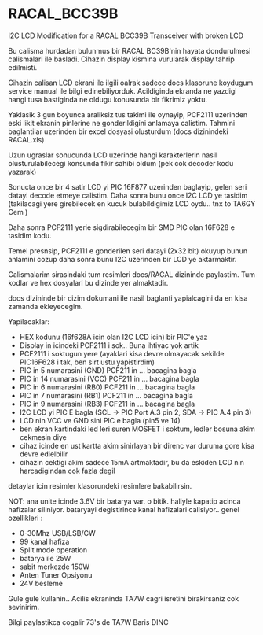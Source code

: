 # RACAL_BCC39B
I2C LCD Modification for a RACAL BCC39B Transceiver with broken LCD

Bu calisma hurdadan bulunmus bir RACAL BC39B'nin hayata dondurulmesi calismalari ile basladi. Cihazin display kismina vurularak display tahrip edilmisti.

Cihazin calisan LCD ekrani ile ilgili oalrak sadece docs klasorune koydugum service manual ile bilgi edinebiliyorduk. Acildiginda ekranda ne yazdigi hangi tusa bastiginda ne oldugu konusunda bir fikrimiz yoktu.

Yaklasik 3 gun boyunca araliksiz tus takimi ile oynayip, PCF2111 uzerinden eski likit ekranin pinlerine ne gonderildigini anlamaya calistim. Tahmini baglantilar uzerinden bir excel dosyasi olusturdum (docs dizinindeki RACAL.xls)

Uzun ugraslar sonucunda LCD uzerinde hangi karakterlerin nasil olusturulabilecegi konsunda fikir sahibi oldum (pek cok decoder kodu yazarak)

Sonucta once bir 4 satir LCD yi PIC 16F877 uzerinden baglayip, gelen seri datayi decode etmeye calistim. Daha sonra bunu once I2C LCD ye tasidim (takilacagi yere girebilecek en kucuk bulabildigimiz LCD oydu.. tnx to TA6GY Cem )

Daha sonra PCF2111 yerie sigdirabilecegim bir SMD PIC olan 16F628 e tasidim kodu.

Temel presnsip, PCF2111 e gonderilen seri datayi (2x32 bit) okuyup bunun anlamini cozup daha sonra bunu I2C uzerinden bir LCD ye aktarmaktir.

Calismalarim sirasindaki tum resimleri docs/RACAL dizininde paylastim. Tum kodlar ve hex dosyalari bu dizinde yer almaktadir. 

docs dizininde bir cizim dokumani ile nasil baglanti yapialcagini da en kisa zamanda ekleyecegim.


Yapilacaklar:
- HEX kodunu (16f628A icin olan I2C LCD icin) bir PIC'e yaz
- Display in icindeki PCF2111 i sok.. Buna ihtiyac yok artik
- PCF2111 i soktugun yere (ayaklari kisa devre olmayacak sekilde PIC16F628 i tak, ben sirt ustu yapistirdim)
- PIC in 5  numarasini (GND) PCF211 in ... bacagina bagla
- PIC in 14 numarasini (VCC) PCF211 in ... bacagina bagla
- PIC in 6  numarasini (RB0) PCF211 in ... bacagina bagla
- PIC in 7  numarasini (RB1) PCF211 in ... bacagina bagla
- PIC in 9  numarasini (RB3) PCF211 in ... bacagina bagla
- I2C LCD yi PIC E bagla (SCL -> PIC Port A.3 pin 2, SDA -> PIC A.4 pin 3)
- LCD nin VCC ve GND sini PIC e bagla (pin5 ve 14)
- ben ekran kartindaki led leri suren MOSFET i soktum, ledler bosuna akim cekmesin diye
- cihaz icinde en ust kartta akim sinirlayan bir direnc var duruma gore kisa devre edielbilir
- cihazin cektigi akim sadece 15mA artmaktadir, bu da eskiden LCD nin harcadigindan cok fazla degil


detaylar icin resimler klasorundeki resimlere bakabilirsin.

NOT: ana unite icinde 3.6V bir batarya var. o bitik. haliyle kapatip acinca hafizalar siliniyor.
bataryayi degistirince kanal hafizalari calisiyor..
genel ozellikleri :
- 0-30Mhz USB/LSB/CW
- 99 kanal hafiza
- Split mode operation
- batarya ile 25W
- sabit merkezde 150W
- Anten Tuner Opsiyonu
- 24V besleme

Gule gule kullanin.. Acilis ekraninda TA7W cagri isretini birakirsaniz cok sevinirim.

Bilgi paylastikca cogalir
73's de TA7W
Baris DINC

